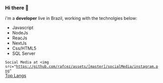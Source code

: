### Hi there 👋

i'm a **developer** live in Brazil, working with the technolgies below:

- Javascript
- NodeJs
- ReacJs
- NextJs
- Css/HTML5
- SQL Server

<code><a>Social Media at</a>
<img src="https://github.com/rafcez/assets/[master]/socialMedia/instagram.png"
</code>
[Top Langs](https://github-readme-stats.vercel.app/api/top-langs/?username=rafcez&theme=tokyonight)

<!--
**rafcez/rafcez** is a ✨ _special_ ✨ repository because its `README.md` (this file) appears on your GitHub profile.

Here are some ideas to get you started:

- 🔭 I’m currently working on ...
- 🌱 I’m currently learning ...
- 👯 I’m looking to collaborate on ...
- 🤔 I’m looking for help with ...
- 💬 Ask me about ...
- 📫 How to reach me: ...
- 😄 Pronouns: ...
- ⚡ Fun fact: ...
-->
